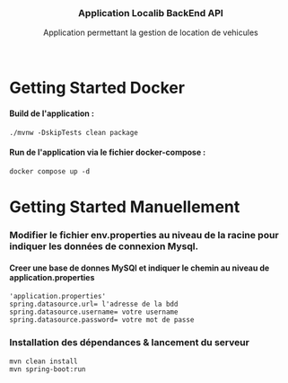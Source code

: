 <br />
<div align="center">


<h3 align="center">Application Localib BackEnd API</h3>

  <p align="center">
    Application permettant la gestion de location de vehicules 
    <br />
    <br />
    <br />
  </p>
</div>

<!-- ABOUT THE PROJECT -->

# Getting Started Docker

#### Build de l'application :
```
./mvnw -DskipTests clean package 
```

#### Run de l'application via le fichier docker-compose :
```
docker compose up -d
```

# Getting Started Manuellement

### Modifier le fichier env.properties au niveau de la racine pour indiquer les données de connexion Mysql.

#### Creer une base de donnes MySQl et indiquer le chemin au niveau de application.properties

``` 
'application.properties'
spring.datasource.url= l'adresse de la bdd
spring.datasource.username= votre username
spring.datasource.password= votre mot de passe
```


### Installation des dépendances & lancement du serveur

``` 
mvn clean install
mvn spring-boot:run
```